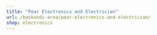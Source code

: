```yaml
---
title: "Pear Electronics and Electrician"
url: /baskandi-area/pear-electronics-and-electrician/
shop: electronics
---
```

